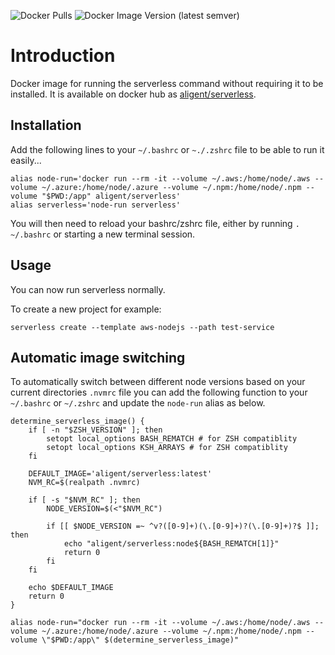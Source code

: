 ![Docker Pulls](https://img.shields.io/docker/pulls/aligent/serverless)
![Docker Image Version (latest semver)](https://img.shields.io/docker/v/aligent/serverless?sort=semver)

# Introduction

Docker image for running the serverless command without requiring it to be installed. It is available on docker 
hub as [aligent/serverless](https://hub.docker.com/r/aligent/serverless).

## Installation

Add the following lines to your `~/.bashrc` or `~./.zshrc` file to be able to run it easily...

```
alias node-run='docker run --rm -it --volume ~/.aws:/home/node/.aws --volume ~/.azure:/home/node/.azure --volume ~/.npm:/home/node/.npm --volume "$PWD:/app" aligent/serverless'
alias serverless='node-run serverless'
```

You will then need to reload your bashrc/zshrc file, either by running `. ~/.bashrc` or starting a new terminal session.

## Usage

You can now run serverless normally.

To create a new project for example:

```
serverless create --template aws-nodejs --path test-service
```

## Automatic image switching
To automatically switch between different node versions based on your current directories `.nvmrc` file you can add the following function to your `~/.bashrc` or `~/.zshrc` and update the `node-run` alias as below.

```
determine_serverless_image() {
    if [ -n "$ZSH_VERSION" ]; then 
        setopt local_options BASH_REMATCH # for ZSH compatiblity
        setopt local_options KSH_ARRAYS # for ZSH compatiblity
    fi

    DEFAULT_IMAGE='aligent/serverless:latest'
    NVM_RC=$(realpath .nvmrc)

    if [ -s "$NVM_RC" ]; then 
        NODE_VERSION=$(<"$NVM_RC")

        if [[ $NODE_VERSION =~ ^v?([0-9]+)(\.[0-9]+)?(\.[0-9]+)?$ ]]; then
            echo "aligent/serverless:node${BASH_REMATCH[1]}"
            return 0
        fi
    fi

    echo $DEFAULT_IMAGE
    return 0
}

alias node-run="docker run --rm -it --volume ~/.aws:/home/node/.aws --volume ~/.azure:/home/node/.azure --volume ~/.npm:/home/node/.npm --volume \"$PWD:/app\" $(determine_serverless_image)"
```
